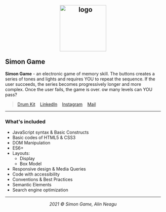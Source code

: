 ## <p align="center"><a href="https://alinneagu2004.github.io/Simon-Game/"><img src="https://i.ibb.co/VV4Xyj1/apple-touch-icon.png" alt="logo" width="150px" border="0"></a></p>Simon Game

**Simon Game** - an electronic game of memory skill. The buttons creates a series of tones and lights and requires YOU to repeat the sequence. If the user succeeds, the series becomes progressively longer and more complex. Once the user fails, the game is over. ow many levels can YOU pass?

> <p><a href="https://alinneagu2004.github.io/Simon-Game/">Drum Kit</a>&nbsp;&nbsp;&nbsp;&nbsp;<a href="https://www.linkedin.com/in/alinneagu/">LinkedIn</a>&nbsp;&nbsp;&nbsp;&nbsp;<a href="https://www.instagram.com/alinsvibes/">Instagram</a>&nbsp;&nbsp;&nbsp;&nbsp;<a href="mailto:alinneagu10@gmail.com?">Mail</a></p>

---

### What's included

+ JavaScript syntax & Basic Constructs
+ Basic codes of HTML5 & CSS3
+ DOM Manipulation
+ ES6+
+ Layouts:
  * Display
  * Box Model
+ Responsive design & Media Queries
+ Code with accessibility
+ Conventions & Best Practices
+ Semantic Elements
+ Search engine optimization

---

<p align="center"><em>2021 &copy; Simon Game, Alin Neagu</em></p>
